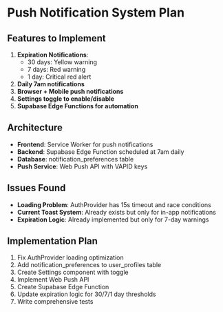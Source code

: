 # Push Notification System Plan

## Features to Implement
1. **Expiration Notifications**: 
   - 30 days: Yellow warning
   - 7 days: Red warning  
   - 1 day: Critical red alert
2. **Daily 7am notifications**
3. **Browser + Mobile push notifications**
4. **Settings toggle to enable/disable**
5. **Supabase Edge Functions for automation**

## Architecture
- **Frontend**: Service Worker for push notifications
- **Backend**: Supabase Edge Function scheduled at 7am daily
- **Database**: notification_preferences table
- **Push Service**: Web Push API with VAPID keys

## Issues Found
- **Loading Problem**: AuthProvider has 15s timeout and race conditions
- **Current Toast System**: Already exists but only for in-app notifications
- **Expiration Logic**: Already implemented but only for 7-day warnings

## Implementation Plan
1. Fix AuthProvider loading optimization
2. Add notification_preferences to user_profiles table
3. Create Settings component with toggle
4. Implement Web Push API
5. Create Supabase Edge Function
6. Update expiration logic for 30/7/1 day thresholds
7. Write comprehensive tests